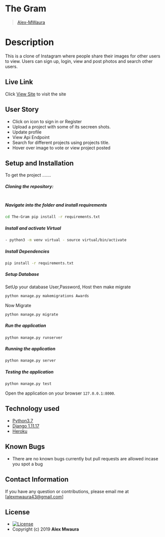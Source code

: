 # The Gram

>[Alex-MWaura](https://awards21.herokuapp.com/)  
  
# Description  
This is a clone of  Instagram where people share their  images for other users to view. 
Users can sign up, login, view and post photos and search  other users.
##  Live Link  
 Click [View Site](https://awards21.herokuapp.com/)  to visit the site
  
 
## User Story  
  
* Click on icon to sign in or Register  
* Upload a project with some of its secreen shots.
* Update profile 
* View Api Endpoint
* Search for different projects using projects title.  
* Hover over image to vote or view project posted


  
## Setup and Installation  
To get the project .......  
  
##### Cloning the repository:  
 ```bash 
```
##### Navigate into the folder and install requirements  
 ```bash 
cd The-Gram pip install -r requirements.txt 
```
##### Install and activate Virtual  
 ```bash 
- python3 -m venv virtual - source virtual/bin/activate  
```  
##### Install Dependencies  
 ```bash 
 pip install -r requirements.txt 
```  
 ##### Setup Database  
  SetUp your database User,Password, Host then make migrate  
 ```bash 
python manage.py makemigrations Awards
 ``` 
 Now Migrate  
 ```bash 
 python manage.py migrate 
```
##### Run the application  
 ```bash 
 python manage.py runserver 
``` 
##### Running the application  
 ```bash 
 python manage.py server 
```
##### Testing the application  
 ```bash 
 python manage.py test 
```
Open the application on your browser `127.0.0.1:8000`.  
  
  
## Technology used  
  
* [Python3.7](https://www.python.org/)  
* [Django 1.11.17](https://docs.djangoproject.com/en/2.2/)  
* [Heroku](https://heroku.com)  
  
  
## Known Bugs  
* There are no known bugs currently but pull requests are allowed incase you spot a bug  
  
## Contact Information   
If you have any question or contributions, please email me at [alexmwaura43@gmail.com]  
  
## License 

* [![License](https://img.shields.io/packagist/l/loopline-systems/closeio-api-wrapper.svg)]()  
* Copyright (c) 2019 **Alex Mwaura**